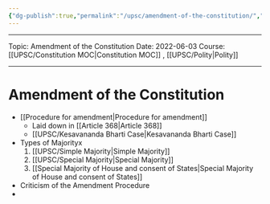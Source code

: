 ```yaml
---
{"dg-publish":true,"permalink":"/upsc/amendment-of-the-constitution/","dgHomeLink":true,"dgPassFrontmatter":false}
---
```


----
Topic: Amendment of the Constitution
Date: 2022-06-03
Course: [[UPSC/Constitution MOC|Constitution MOC]] , [[UPSC/Polity|Polity]] 

----


# Amendment of the Constitution

- [[Procedure for amendment|Procedure for amendment]]
	- Laid down in [[Article 368|Article 368]]
	- [[UPSC/Kesavananda Bharti Case|Kesavananda Bharti Case]] 
- Types of Majorityx
	1. [[UPSC/Simple Majority|Simple Majority]]
	2. [[UPSC/Special Majority|Special Majority]]
	3. [[Special Majority of House and consent of States|Special Majority of House and consent of States]]
- Criticism of the Amendment Procedure
- 